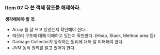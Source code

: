 

### Item 07 다 쓴 객체 참조를 해제하라.

**생각해봐야 할 것.**
- Array 를 잘 쓰고 있었는지 확인해야 한다.
- 메모리 구조에 대해 이해하고 있는지 확인한다. (Heap, Stack, Method area 등)
- Garbage Collector가 동작하는 원리에 대해 잘 이해해야 한다.
- JVM 동작 원리를 알고 있어야 한다.